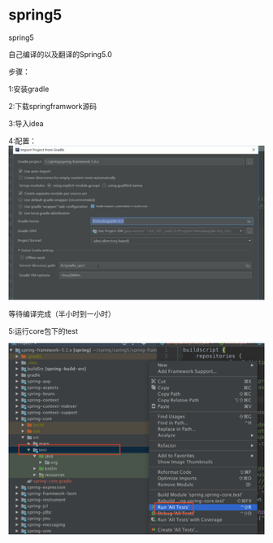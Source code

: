 # spring5
spring5

自己编译的以及翻译的Spring5.0



步骤：

1:安装gradle

2:下载springframwork源码

3:导入idea

4:配置：![1](./img/1.png)

等待编译完成（半小时到一小时）

5:运行core包下的test

![2](./img/2.png)













